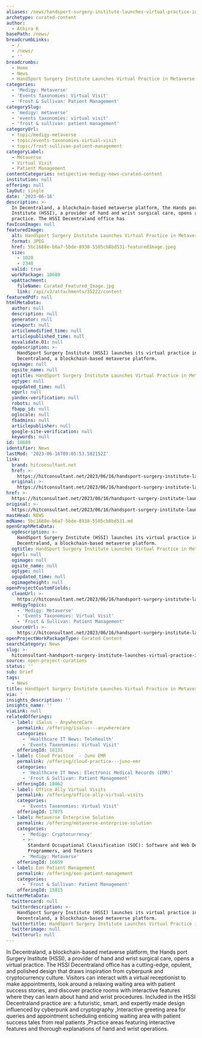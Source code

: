 ```yaml
---
aliases: /news/handsport-surgery-institute-launches-virtual-practice-in-metaverse
archetype: curated-content
author:
  - Athira K
basePath: /news/
breadcrumbLinks:
  - /
  - /news/
  - ''
breadcrumbs:
  - Home
  - News
  - HandSport Surgery Institute Launches Virtual Practice in Metaverse
categories:
  - 'Medigy: Metaverse'
  - 'Events Taxonomies: Virtual Visit'
  - 'Frost & Sullivan: Patient Management'
categorySlug:
  - 'medigy: metaverse'
  - 'events taxonomies: virtual visit'
  - 'frost & sullivan: patient management'
categoryUrl:
  - topic/medigy-metaverse
  - topic/events-taxonomies-virtual-visit
  - topic/frost-sullivan-patient-management
categoryLabel:
  - Metaverse
  - Virtual Visit
  - Patient Management
contentCategories: netspective-medigy-news-curated-content
institution: null
offering: null
layOut: single
date: '2023-06-16'
description: >-
  In Decentraland, a blockchain-based metaverse platform, the Hands port Surgery
  Institute (HSSI), a provider of hand and wrist surgical care, opens a virtual
  practice. The HSSI Decentraland office has 
favIconImage: null
featuredImage:
  alt: HandSport Surgery Institute Launches Virtual Practice in Metaverse
  format: JPEG
  href: 5bc1688e-b6a7-5bde-8938-5505cb8bd531-featuredImage.jpeg
  size:
    - 1020
    - 2348
  valid: true
  workPackage: 18689
  wpAttachment:
    fileName: Curated_Featured_Image.jpg
    link: /api/v3/attachments/35222/content
featuredPdf: null
htmlMetaData:
  author: null
  description: null
  generator: null
  viewport: null
  articlemodified_time: null
  articlepublished_time: null
  msvalidate.01: null
  ogdescription: >-
    HandSport Surgery Institute (HSSI) launches its virtual practice in
    Decentraland, a blockchain-based metaverse platform.
  ogimage: null
  ogsite_name: null
  ogtitle: HandSport Surgery Institute Launches Virtual Practice in Metaverse
  ogtype: null
  ogupdated_time: null
  ogurl: null
  yandex-verification: null
  robots: null
  fbapp_id: null
  oglocale: null
  fbadmins: null
  articlepublisher: null
  google-site-verification: null
  keywords: null
id: 18689
identifier: News
lastMod: '2023-06-16T09:05:53.582152Z'
link:
  brand: hitconsultant.net
  href: >-
    https://hitconsultant.net/2023/06/16/handsport-surgery-institute-launches-virtual-practice-in-metaverse/
  original: >-
    https://hitconsultant.net/2023/06/16/handsport-surgery-institute-launches-virtual-practice-in-metaverse/
href: >-
  https://hitconsultant.net/2023/06/16/handsport-surgery-institute-launches-virtual-practice-in-metaverse/
original: >-
  https://hitconsultant.net/2023/06/16/handsport-surgery-institute-launches-virtual-practice-in-metaverse/
mastHead: NEWS
mdName: 5bc1688e-b6a7-5bde-8938-5505cb8bd531.md
openGraphMetaData:
  ogdescription: >-
    HandSport Surgery Institute (HSSI) launches its virtual practice in
    Decentraland, a blockchain-based metaverse platform.
  ogtitle: HandSport Surgery Institute Launches Virtual Practice in Metaverse
  ogurl: null
  ogimage: null
  ogsite_name: null
  ogtype: null
  ogupdated_time: null
  ogimageheight: null
openProjectCustomFields:
  cleanUrl: >-
    https://hitconsultant.net/2023/06/16/handsport-surgery-institute-launches-virtual-practice-in-metaverse/
  medigyTopics:
    - 'Medigy: Metaverse'
    - 'Events Taxonomies: Virtual Visit'
    - 'Frost & Sullivan: Patient Management'
  sourceUrl: >-
    https://hitconsultant.net/2023/06/16/handsport-surgery-institute-launches-virtual-practice-in-metaverse/
openProjectWorkPackageType: Curated Content
searchCategory: News
slug: >-
  hitconsultant-handsport-surgery-institute-launches-virtual-practice-in-metaverse
source: open-project-curations
status: ''
sub: brief
tags:
  - News
title: HandSport Surgery Institute Launches Virtual Practice in Metaverse
via: ' '
insights_description: ''
insights_name: ''
viaLink: null
relatedOfferings:
  - label: iSalus - AnywhereCare
    permalink: /offering/isalus---anywherecare
    categories:
      - 'Healthcare IT News: Telehealth'
      - 'Events Taxonomies: Virtual Visit'
    offeringId: 18135
  - label: Cloud Practice  - Juno EMR
    permalink: /offering/cloud-practice---juno-emr
    categories:
      - 'Healthcare IT News: Electronic Medical Records (EMR)'
      - 'Frost & Sullivan: Patient Management'
    offeringId: 18062
  - label: Office Ally Virtual Visits
    permalink: /offering/office-ally-virtual-visits
    categories:
      - 'Events Taxonomies: Virtual Visit'
    offeringId: 17075
  - label: Metaverse Enterprise Solution
    permalink: /offering/metaverse-enterprise-solution
    categories:
      - 'Medigy: Cryptocurrency'
      - >-
        Standard Occupational Classification (SOC): Software and Web Developers,
        Programmers, and Testers
      - 'Medigy: Metaverse'
    offeringId: 16659
  - label: Eon Patient Management
    permalink: /offering/eon-patient-management
    categories:
      - 'Frost & Sullivan: Patient Management'
    offeringId: 15815
twitterMetaData:
  twittercard: null
  twitterdescription: >-
    HandSport Surgery Institute (HSSI) launches its virtual practice in
    Decentraland, a blockchain-based metaverse platform.
  twittertitle: HandSport Surgery Institute Launches Virtual Practice in Metaverse
  twitterimage: null
  twitterurl: null
---
```

<p>In Decentraland, a blockchain-based metaverse platform, the Hands port Surgery Institute (HSSI), a provider of hand and wrist surgical care, opens a virtual practice. The HSSI Decentraland office has a cutting-edge, opulent, and polished design that draws inspiration from cyberpunk and cryptocurrency culture. Visitors can interact with a virtual receptionist to make appointments, look around a relaxing waiting area with patient success stories, and discover practice rooms with interactive features where they can learn about hand and wrist procedures. Included in the HSSI Decentraland practice are: a futuristic, smart, and expertly made design influenced by cyberpunk and cryptography ,Interactive greeting area for queries and appointment scheduling enticing waiting area with patient success tales from real patients ,Practice areas featuring interactive features and thorough explanations of hand and wrist operations.&nbsp;</p>